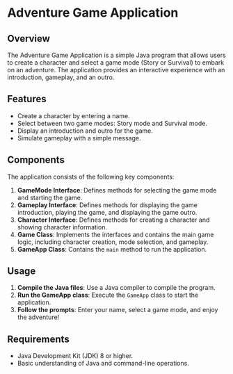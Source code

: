 # Adventure Game Application

## Overview
The Adventure Game Application is a simple Java program that allows users to create a character and select a game mode (Story or Survival) to embark on an adventure. The application provides an interactive experience with an introduction, gameplay, and an outro.

## Features
- Create a character by entering a name.
- Select between two game modes: Story mode and Survival mode.
- Display an introduction and outro for the game.
- Simulate gameplay with a simple message.

## Components
The application consists of the following key components:

1. **GameMode Interface**: Defines methods for selecting the game mode and starting the game.
2. **Gameplay Interface**: Defines methods for displaying the game introduction, playing the game, and displaying the game outro.
3. **Character Interface**: Defines methods for creating a character and showing character information.
4. **Game Class**: Implements the interfaces and contains the main game logic, including character creation, mode selection, and gameplay.
5. **GameApp Class**: Contains the `main` method to run the application.

## Usage
1. **Compile the Java files**: Use a Java compiler to compile the program.
2. **Run the GameApp class**: Execute the `GameApp` class to start the application.
3. **Follow the prompts**: Enter your name, select a game mode, and enjoy the adventure!

## Requirements
- Java Development Kit (JDK) 8 or higher.
- Basic understanding of Java and command-line operations.


